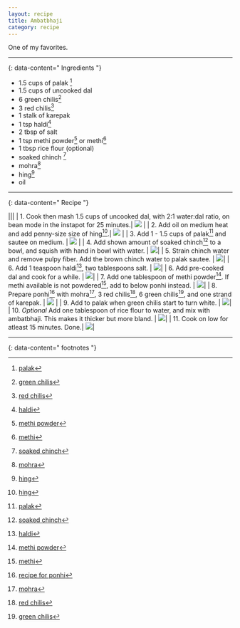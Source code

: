 ```yaml
---
layout: recipe
title: Ambatbhaji
category: recipe
---
```


One of my favorites. 

---
{: data-content=" Ingredients "}

- 1.5 cups of palak [^1]
- 1.5 cups of uncooked dal
- 6 green chilis[^2]
- 3 red chilis[^3]
- 1 stalk of karepak
- 1 tsp haldi[^4]
- 2 tbsp of salt
- 1 tsp methi powder[^5] or methi[^6]
- 1 tbsp rice flour (optional)
- soaked chinch [^7]
- mohra[^8]
- hing[^9]
- oil

---
{: data-content=" Recipe "}

|<img src="https://imagedelivery.net/Yb-cxrGvaBvwwylP0OsNpA/6aaf2480-6ed9-4218-14d2-89996b068600/public" style="width: 0%;height: 0;">|<img src="https://imagedelivery.net/Yb-cxrGvaBvwwylP0OsNpA/6aaf2480-6ed9-4218-14d2-89996b068600/public" style="width: 0%;height: 0;">|
| 1. Cook then mash 1.5 cups of uncooked dal, with 2:1 water:dal ratio, on bean mode in the instapot for 25 minutes.| <img src="https://imagedelivery.net/Yb-cxrGvaBvwwylP0OsNpA/da4a19db-80cb-4191-6556-6d5a6bedf800/public"> |
| 2. Add oil on medium heat and add penny-size size of hing[^9].| <img src="https://imagedelivery.net/Yb-cxrGvaBvwwylP0OsNpA/33d3a740-bd82-4b01-d6c9-d219d8255700/public" > |
| 3. Add 1 - 1.5 cups of palak[^1] and sautee on medium. | <img src="https://imagedelivery.net/Yb-cxrGvaBvwwylP0OsNpA/3bd3fc66-fe5d-461f-884f-99a157dc0a00/public"> |
| 4. Add shown amount of soaked chinch[^7] to a bowl, and squish with hand in bowl with water. | <img src="https://imagedelivery.net/Yb-cxrGvaBvwwylP0OsNpA/e130b419-199d-4581-f4e3-1b5aeaec8b00/public">|
| 5. Strain chinch water and remove pulpy fiber. Add the brown chinch water to palak sautee.  | <img src="https://imagedelivery.net/Yb-cxrGvaBvwwylP0OsNpA/95dcc0a0-34ae-4d6b-31d5-1009c719ff00/public">|
| 6. Add 1 teaspoon haldi[^4], two tablespoons salt. | <img src="https://imagedelivery.net/Yb-cxrGvaBvwwylP0OsNpA/623ee89b-97dc-44d9-4d89-fc85ff2fd900/public">|
| 6. Add pre-cooked dal and cook for a while. | <img src="https://imagedelivery.net/Yb-cxrGvaBvwwylP0OsNpA/2ec132d7-9fc8-4e11-a70d-f93a5f6cf300/public">|
| 7. Add one tablespoon of methi powder[^5]. If methi available is not powdered[^6], add to below ponhi instead. | <img src="https://imagedelivery.net/Yb-cxrGvaBvwwylP0OsNpA/e1bd6078-ab8c-47d5-d180-91a0f66d8600/public">|
| 8. Prepare ponhi[^10] with mohra[^8], 3 red chilis[^3], 6 green chilis[^2], and one strand of karepak. | <img src="https://imagedelivery.net/Yb-cxrGvaBvwwylP0OsNpA/bd9f0574-121a-44a0-82e3-f9e8c9a43c00/public"> |
| 9. Add to palak when green chilis start to turn white. | <img src="https://imagedelivery.net/Yb-cxrGvaBvwwylP0OsNpA/18d4fdae-3bef-4141-48df-d14f2efadc00/public">|
| 10. *Optional* Add one tablespoon of rice flour to water, and mix with ambatbhaji. This makes it thicker but more bland. | <img src="https://imagedelivery.net/Yb-cxrGvaBvwwylP0OsNpA/95b486ae-1a47-4e62-37c5-ae985ad9c200/public">|
| 11. Cook on low for atleast 15 minutes. Done.| <img src="https://imagedelivery.net/Yb-cxrGvaBvwwylP0OsNpA/e7435354-5b76-461f-d2b0-31947f092600/public">| 


---
{: data-content=" footnotes "}

[^1]: [palak](/ingredients#palak)
[^2]: [green chilis](/ingredients#greenchilies)
[^3]: [red chilis](/ingredients#redchilies)
[^4]: [haldi](/ingredients#haldi)
[^5]: [methi powder](/ingredients#methipowder)
[^6]: [methi](/ingredients#methi)
[^7]: [soaked chinch](/ingredients#soakedchinch)
[^8]: [mohra](/ingredients#mohra)
[^9]: [hing](/ingredients#hing)
[^10]: [recipe for ponhi](/ponhi)